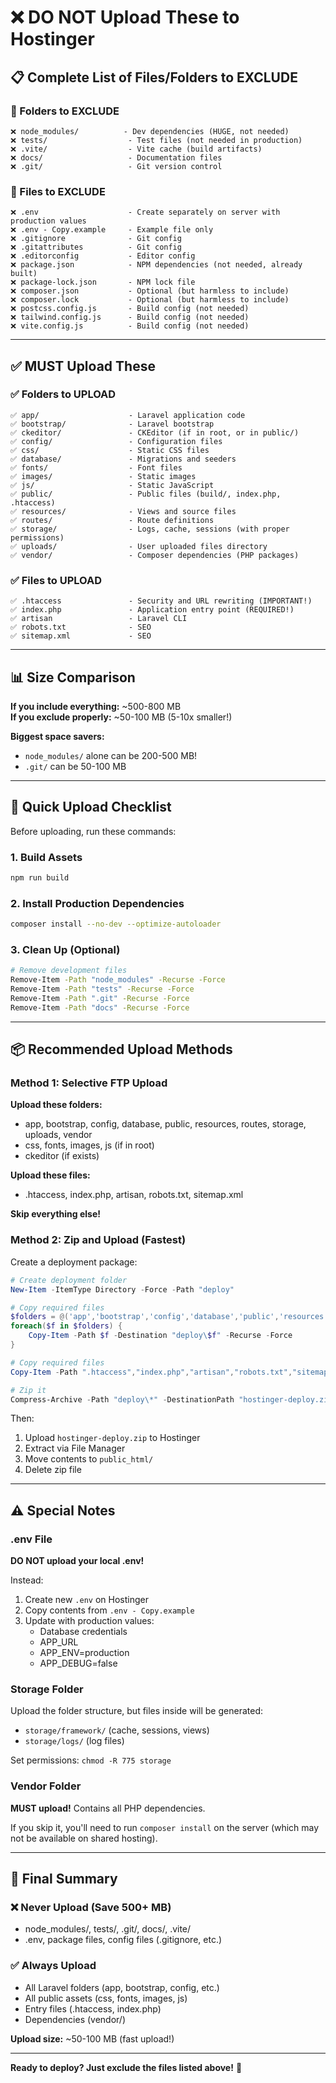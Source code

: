 # ❌ DO NOT Upload These to Hostinger

## 📋 Complete List of Files/Folders to EXCLUDE

### 🚫 Folders to EXCLUDE

```
❌ node_modules/          - Dev dependencies (HUGE, not needed)
❌ tests/                  - Test files (not needed in production)
❌ .vite/                  - Vite cache (build artifacts)
❌ docs/                   - Documentation files
❌ .git/                   - Git version control
```

### 🚫 Files to EXCLUDE

```
❌ .env                    - Create separately on server with production values
❌ .env - Copy.example     - Example file only
❌ .gitignore              - Git config
❌ .gitattributes          - Git config
❌ .editorconfig           - Editor config
❌ package.json            - NPM dependencies (not needed, already built)
❌ package-lock.json       - NPM lock file
❌ composer.json           - Optional (but harmless to include)
❌ composer.lock           - Optional (but harmless to include)
❌ postcss.config.js       - Build config (not needed)
❌ tailwind.config.js      - Build config (not needed)
❌ vite.config.js          - Build config (not needed)
```

---

## ✅ MUST Upload These

### ✅ Folders to UPLOAD

```
✅ app/                    - Laravel application code
✅ bootstrap/              - Laravel bootstrap
✅ ckeditor/               - CKEditor (if in root, or in public/)
✅ config/                 - Configuration files
✅ css/                    - Static CSS files
✅ database/               - Migrations and seeders
✅ fonts/                  - Font files
✅ images/                 - Static images
✅ js/                     - Static JavaScript
✅ public/                 - Public files (build/, index.php, .htaccess)
✅ resources/              - Views and source files
✅ routes/                 - Route definitions
✅ storage/                - Logs, cache, sessions (with proper permissions)
✅ uploads/                - User uploaded files directory
✅ vendor/                 - Composer dependencies (PHP packages)
```

### ✅ Files to UPLOAD

```
✅ .htaccess               - Security and URL rewriting (IMPORTANT!)
✅ index.php               - Application entry point (REQUIRED!)
✅ artisan                 - Laravel CLI
✅ robots.txt              - SEO
✅ sitemap.xml             - SEO
```

---

## 📊 Size Comparison

**If you include everything:** ~500-800 MB  
**If you exclude properly:** ~50-100 MB (5-10x smaller!)

**Biggest space savers:**
- `node_modules/` alone can be 200-500 MB!
- `.git/` can be 50-100 MB

---

## 🎯 Quick Upload Checklist

Before uploading, run these commands:

### 1. Build Assets
```bash
npm run build
```

### 2. Install Production Dependencies
```bash
composer install --no-dev --optimize-autoloader
```

### 3. Clean Up (Optional)
```bash
# Remove development files
Remove-Item -Path "node_modules" -Recurse -Force
Remove-Item -Path "tests" -Recurse -Force
Remove-Item -Path ".git" -Recurse -Force
Remove-Item -Path "docs" -Recurse -Force
```

---

## 📦 Recommended Upload Methods

### Method 1: Selective FTP Upload

**Upload these folders:**
- app, bootstrap, config, database, public, resources, routes, storage, uploads, vendor
- css, fonts, images, js (if in root)
- ckeditor (if exists)

**Upload these files:**
- .htaccess, index.php, artisan, robots.txt, sitemap.xml

**Skip everything else!**

### Method 2: Zip and Upload (Fastest)

Create a deployment package:

```powershell
# Create deployment folder
New-Item -ItemType Directory -Force -Path "deploy"

# Copy required files
$folders = @('app','bootstrap','config','database','public','resources','routes','storage','uploads','vendor','css','fonts','images','js')
foreach($f in $folders) {
    Copy-Item -Path $f -Destination "deploy\$f" -Recurse -Force
}

# Copy required files
Copy-Item -Path ".htaccess","index.php","artisan","robots.txt","sitemap.xml" -Destination "deploy\"

# Zip it
Compress-Archive -Path "deploy\*" -DestinationPath "hostinger-deploy.zip"
```

Then:
1. Upload `hostinger-deploy.zip` to Hostinger
2. Extract via File Manager
3. Move contents to `public_html/`
4. Delete zip file

---

## ⚠️ Special Notes

### .env File
**DO NOT upload your local .env!**

Instead:
1. Create new `.env` on Hostinger
2. Copy contents from `.env - Copy.example`
3. Update with production values:
   - Database credentials
   - APP_URL
   - APP_ENV=production
   - APP_DEBUG=false

### Storage Folder
Upload the folder structure, but files inside will be generated:
- `storage/framework/` (cache, sessions, views)
- `storage/logs/` (log files)

Set permissions: `chmod -R 775 storage`

### Vendor Folder
**MUST upload!** Contains all PHP dependencies.

If you skip it, you'll need to run `composer install` on the server (which may not be available on shared hosting).

---

## 🎉 Final Summary

### ❌ Never Upload (Save 500+ MB)
- node_modules/, tests/, .git/, docs/, .vite/
- .env, package files, config files (.gitignore, etc.)

### ✅ Always Upload
- All Laravel folders (app, bootstrap, config, etc.)
- All public assets (css, fonts, images, js)
- Entry files (.htaccess, index.php)
- Dependencies (vendor/)

**Upload size:** ~50-100 MB (fast upload!)

---

**Ready to deploy? Just exclude the files listed above!** 🚀

